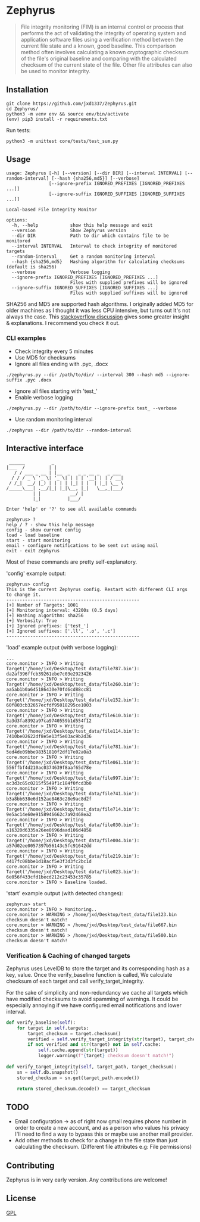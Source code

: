 # Zephyrus

> File integrity monitoring (FIM) is an internal control or process that performs the act of validating the integrity of
operating system and application software files using a verification method between the current file state and a known,
good baseline. This comparison method often involves calculating a known cryptographic checksum of the file's original
baseline and comparing with the calculated checksum of the current state of the file. 
Other file attributes can also be used to monitor integrity.

## Installation

```commandline
git clone https://github.com/jxd1337/Zephyrus.git
cd Zephyrus/
python3 -m venv env && source env/bin/activate
(env) pip3 install -r requirements.txt
```

Run tests:

```commandline
python3 -m unittest core/tests/test_sum.py
```

## Usage

```commandline
usage: Zephyrus [-h] [--version] [--dir DIR] [--interval INTERVAL] [--random-interval] [--hash {sha256,md5}] [--verbose]
                [--ignore-prefix IGNORED_PREFIXES [IGNORED_PREFIXES ...]]
                [--ignore-suffix IGNORED_SUFFIXES [IGNORED_SUFFIXES ...]]

Local-based File Integrity Monitor

options:
  -h, --help            show this help message and exit
  --version             Show Zephyrus version
  --dir DIR             Path to dir which contains file to be monitored
  --interval INTERVAL   Interval to check integrity of monitored targets
  --random-interval     Get a random monitoring interval
  --hash {sha256,md5}   Hashing algorithm for calculating checksums (default is sha256)
  --verbose             Verbose logging
  --ignore-prefix IGNORED_PREFIXES [IGNORED_PREFIXES ...]
                        Files with supplied prefixes will be ignored
  --ignore-suffix IGNORED_SUFFIXES [IGNORED_SUFFIXES ...]
                        Files with supplied suffixes will be ignored
``` 

SHA256 and MD5 are supported hash algorithms. I originally added MD5 for older machines as I thought it was less CPU
intensive, but turns out It's not always the case. This [stackoverflow discussion](https://stackoverflow.com/questions/2722943/is-calculating-an-md5-hash-less-cpu-intensive-than-sha-family-functions)
gives some greater insight & explanations.
I recommend you check it out.

### CLI examples

- Check integrity every 5 minutes
- Use MD5 for checksums
- Ignore all files ending with .pyc, .docx

```commandline
./zephyrus.py --dir /path/to/dir/ --interval 300 --hash md5 --ignore-suffix .pyc .docx
```

- Ignore all files starting with 'test_'
- Enable verbose logging

```commandline
./zephyrus.py --dir /path/to/dir --ignore-prefix test_ --verbose
```

- Use random monitoring interval

```commandline
./zephyrus --dir /path/to/dir --random-interval
```

## Interactive interface

```commandline
 ______          _                          
|___  /         | |                         
   / / ___ _ __ | |__  _   _ _ __ _   _ ___ 
  / / / _ \ '_ \| '_ \| | | | '__| | | / __|
 / /_|  __/ |_) | | | | |_| | |  | |_| \__ \
/_____\___| .__/|_| |_|\__, |_|   \__,_|___/
          | |           __/ |               
          |_|          |___/                
    
Enter 'help' or '?' to see all available commands

zephyrus> ?
help / ? - show this help message
config - show current config
load - load baseline
start - start monitoring
email - configure notifications to be sent out using mail
exit - exit Zephyrus
```

Most of these commands are pretty self-explanatory.

'config' example output:

```commandline
zephyrus> config
This is the current Zephyrus config. Restart with different CLI args to change it.
--------------------------------------------------
[+] Number of Targets: 1001
[+] Monitoring interval: 43200s (0.5 days)
[+] Hashing algorithm: sha256
[+] Verbosity: True
[+] Ignored prefixes: ['test_']
[+] Ignored suffixes: ['.ll', '.o', '.c']
--------------------------------------------------
```

'load' example output (with verbose logging):

```commandline
...
core.monitor > INFO > Writing Target('/home/jxd/Desktop/test_data/file787.bin'): da2af396ffcb39261ebe7c03e2923426
core.monitor > INFO > Writing Target('/home/jxd/Desktop/test_data/file260.bin'): aa5ab1b0a645186430e70fd6cd88cc81
core.monitor > INFO > Writing Target('/home/jxd/Desktop/test_data/file152.bin'): 60f803cb32657ecfdf95018295ce1003
core.monitor > INFO > Writing Target('/home/jxd/Desktop/test_data/file610.bin'): 3a3d3fa8392a97ca9740559b1d554f12
core.monitor > INFO > Writing Target('/home/jxd/Desktop/test_data/file114.bin'): 7410be02622df8e5e13f5e03ac9b2d36
core.monitor > INFO > Writing Target('/home/jxd/Desktop/test_data/file781.bin'): 5ed4de09bbe98351810f2df17e02a0a3
core.monitor > INFO > Writing Target('/home/jxd/Desktop/test_data/file061.bin'): 556ffbf4d210ac0374639f8aaf65d78e
core.monitor > INFO > Writing Target('/home/jxd/Desktop/test_data/file997.bin'): ac3d3c65c0215f5549f1c184f0fcd3b0
core.monitor > INFO > Writing Target('/home/jxd/Desktop/test_data/file741.bin'): b3a8bb638e6d152ae8463c28e9ac8d2f
core.monitor > INFO > Writing Target('/home/jxd/Desktop/test_data/file714.bin'): 9e5ac14e60e9158946662c7a92468ea2
core.monitor > INFO > Writing Target('/home/jxd/Desktop/test_data/file030.bin'): a16320d6335a26ee0696daad106d4858
core.monitor > INFO > Writing Target('/home/jxd/Desktop/test_data/file004.bin'): a57d02ee0057397b56143c5fc91642dd
core.monitor > INFO > Writing Target('/home/jxd/Desktop/test_data/file219.bin'): 4417fc08bbe1d18acf5e3f3d3fc2bc1d
core.monitor > INFO > Writing Target('/home/jxd/Desktop/test_data/file023.bin'): 6e056f433cfd1becd212c23453c35785
core.monitor > INFO > Baseline loaded.
```

'start' example output (with detected changes):

```commandline
zephyrus> start
core.monitor > INFO > Monitoring..
core.monitor > WARNING > /home/jxd/Desktop/test_data/file123.bin checksum doesn't match!
core.monitor > WARNING > /home/jxd/Desktop/test_data/file667.bin checksum doesn't match!
core.monitor > WARNING > /home/jxd/Desktop/test_data/file500.bin checksum doesn't match!
```

### Verification & Caching of changed targets

Zephyrus uses LevelDB to store the target and its corresponding hash as a key, value.
Once the verify_baseline function is called, We calculate checksum of each target and call verify_target_integrity.

For the sake of simplicity and non-redundancy we cache all targets which have modified checksums to avoid spamming of
warnings. It could be especially annoying if we have configured email notifications and lower interval.

```python
def verify_baseline(self):
    for target in self.targets:
        target_checksum = target.checksum()
        verified = self.verify_target_integrity(str(target), target_checksum)
        if not verified and str(target) not in self.cache:
            self.cache.append(str(target))
            logger.warning(f"{target} checksum doesn't match!")
            
def verify_target_integrity(self, target_path, target_checksum):
    sn = self.db.snapshot()
    stored_checksum = sn.get(target_path.encode())

    return stored_checksum.decode() == target_checksum
```

## TODO

- Email configuration -> as of right now gmail requires phone number in order to create a new account, and as a person
who values his privacy I'll need to find a way to bypass this or maybe use another mail provider.
- Add other methods to check for a change in the file state than just calculating the checksum.
(Different file attributes e.g: File permissions)

## Contributing

Zephyrus is in very early version. Any contributions are welcome!

## License

[GPL](LICENSE)
